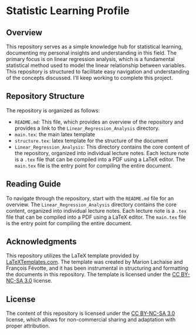 # Statistic Learning Profile

## Overview
This repository serves as a simple knowledge hub for statistical learning, documenting my personal insights and understanding in this field. The primary focus is on linear regression analysis, which is a fundamental statistical method used to model the linear relationship between variables. This repository is structured to facilitate easy navigation and understanding of the concepts discussed. I'll keep working to complete this project.

## Repository Structure
The repository is organized as follows:
- `README.md`: This file, which provides an overview of the repository and provides a link to the `Linear_Regression_Analysis` directory.
- `main.tex`: the main latex template
- `structure.tex`: latex template for the structure of the document
- `Linear_Regression_Analysis`: This directory contains the core content of the repository, organized into individual lecture notes. Each lecture note is a `.tex` file that can be compiled into a PDF using a LaTeX editor. The `main.tex` file is the entry point for compiling the entire document.

## Reading Guide
To navigate through the repository, start with the `README.md` file for an overview. The `Linear_Regression_Analysis` directory contains the core content, organized into individual lecture notes. Each lecture note is a `.tex` file that can be compiled into a PDF using a LaTeX editor. The `main.tex` file is the entry point for compiling the entire document.

## Acknowledgments
This repository utilizes the LaTeX template provided by [LaTeXTemplates.com](http://www.LaTeXTemplates.com). The template was created by Marion Lachaise and François Févotte, and it has been instrumental in structuring and formatting the documents in this repository. The template is licensed under the [CC BY-NC-SA 3.0](http://creativecommons.org/licenses/by-nc-sa/3.0/) license.

## License
The content of this repository is licensed under the [CC BY-NC-SA 3.0](http://creativecommons.org/licenses/by-nc-sa/3.0/) license, which allows for non-commercial sharing and adaptation with proper attribution.

